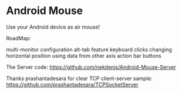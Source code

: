 Android Mouse
===================

Use your Android device as air mouse! 

RoadMap:

multi-monitor configuration
alt-tab feature
keyboard clicks
changing horizontal position using data from other axis
action bar buttons

The Server code: 
	https://github.com/nekdenis/Android-Mouse-Server


Thanks prashantadesara for clear TCP client-server sample: 
	https://github.com/prashantadesara/TCPSocketServer